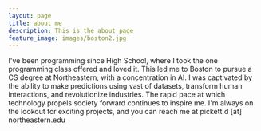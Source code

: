 ```yaml
---
layout: page
title: about me
description: This is the about page
feature_image: images/boston2.jpg
---
```


I've been programming since High School, where I took the one programming class offered and loved it. This led me to Boston to pursue a CS degree at Northeastern, with a concentration in AI. I was captivated by the ability to make predictions using vast of datasets, transform human interactions, and revolutionize industries. The rapid pace at which technology propels society forward continues to inspire me. I'm always on the lookout for exciting projects, and you can reach me at pickett.d [at] northeastern.edu